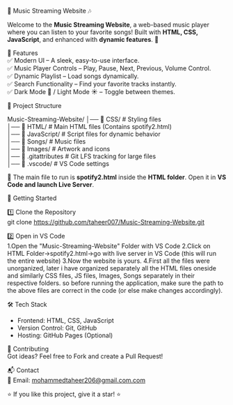 🎵 Music Streaming Website 🎶  

Welcome to the **Music Streaming Website**, a web-based music player where you can listen to your favorite songs! Built with **HTML, CSS, JavaScript**, and enhanced with **dynamic features**. 🚀  

🌟 Features  
✅ Modern UI – A sleek, easy-to-use interface.  
✅ Music Player Controls – Play, Pause, Next, Previous, Volume Control.  
✅ Dynamic Playlist – Load songs dynamically.  
✅ Search Functionality – Find your favorite tracks instantly.  
✅ Dark Mode 🌙 / Light Mode ☀️ – Toggle between themes.  

📂 Project Structure  

Music-Streaming-Website/
│── 📁 CSS/              # Styling files  
│── 📁 HTML/             # Main HTML files (Contains spotify2.html)  
│── 📁 JavaScript/       # Script files for dynamic behavior  
│── 📁 Songs/            # Music files  
│── 📁 Images/           # Artwork and icons  
│── 📄 .gitattributes    # Git LFS tracking for large files  
│── 📁 .vscode/          # VS Code settings  

🔹 The main file to run is **spotify2.html** inside the **HTML folder**. Open it in **VS Code and launch Live Server**.  

🚀 Getting Started  

1️⃣ Clone the Repository  
git clone https://github.com/taheer007/Music-Streaming-Website.git  

2️⃣ Open in VS Code  
1.Open the "Music-Streaming-Website" Folder with VS Code
2.Click on HTML Folder->spotify2.html->go with live server in VS Code (this will run the entire website)
3.Now the website is yours. 
4.First all the files were unorganized, later  i have organized separately all the HTML files oneside and similarly CSS files, JS files, Images, Songs separately in their respective folders.
  so before running the application, make sure the path to the above files are correct in the code (or else make changes accordingly). 

🛠️ Tech Stack  
- Frontend: HTML, CSS, JavaScript  
- Version Control: Git, GitHub  
- Hosting: GitHub Pages (Optional)   

🤝 Contributing  
Got ideas? Feel free to Fork and create a Pull Request!  

📬 Contact  
📧 Email: mohammedtaheer206@gmail.com.com  


⭐ If you like this project, give it a star! ⭐  
